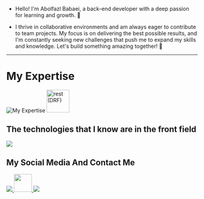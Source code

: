 
- Hello! I'm Abolfazl Babaei, a back-end developer with a deep passion for learning and growth. 🌱

- I thrive in collaborative environments and am always eager to contribute to team projects. My focus is on delivering the best possible results, and I'm constantly seeking new challenges that push me to expand my skills and knowledge. Let's build something amazing together! 🚀

---
<h1>My Expertise </h1>
<img src='https://skillicons.dev/icons?i=python,django,docker,git,github' alt='My Expertise'/>

  <img src="https://media2.dev.to/dynamic/image/width=1600,height=900,fit=cover,gravity=auto,format=auto/https%3A%2F%2Fdev-to-uploads.s3.amazonaws.com%2Fi%2Fat87eifyp17wcfmucgme.png" width='60' title="rest (DRF)">


<h2>The technologies that I know are in the front field</h2>
<img src="https://skillicons.dev/icons?i=html,css,js">

<h2>My Social Media And Contact Me</h2>
<a href='https://www.linkedin.com/in/abolfazl-babaei01/' title="Linkedin"> 
<img src='https://skillicons.dev/icons?i=linkedin'>
</a>

<a href='https://t.me/Abolfazlbabaei01' title="Telegram"> 
<img src='https://cdn-icons-png.freepik.com/256/15015/15015947.png?semt=ais_hybrid' width='47'>
</a>

<a href='mailto:abolfazl.babaei006@gmail.com' title="Email"> 
<img src='https://skillicons.dev/icons?i=gmail'>
</a>
